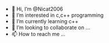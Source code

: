- 👋 Hi, I’m @Nicat2006
- 👀 I’m interested in c,c++ programming
- 🌱 I’m currently learning c++
- 💞️ I’m looking to collaborate on ...
- 📫 How to reach me ...

<!---
NicatAndroid/NicatAndroid is a ✨ special ✨ repository because its `README.md` (this file) appears on your GitHub profile.
You can click the Preview link to take a look at your changes.
--->
